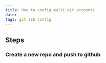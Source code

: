 ```yaml
---
title: How to config multi git accounts 
date: 
tags: git ssh config
---
```

## Steps

### Create a new repo and push to github